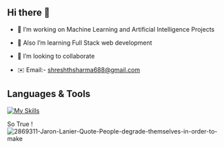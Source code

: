 ## Hi there 👋


<!--**shreshth3142857/shreshth3142857** is a ✨ _special_ ✨ repository because its `README.md` (this file) appears on your GitHub profile.-->

- 🔭 I’m working on Machine Learning and Artificial Intelligence Projects                

- 🌱 Also I’m learning Full Stack web development                                                                  
  
- 🤝 I’m looking to collaborate  
           
                           
- ✉️ Email:- shreshthsharma688@gmail.com

 ## Languages & Tools

[![My Skills](https://skillicons.dev/icons?i=js,html,css,bootstrap,figma,python,flask,c,cpp,linux,mysql,vscode,wordpress&perline=8)](https://skillicons.dev)


So True ! <br>
![2869311-Jaron-Lanier-Quote-People-degrade-themselves-in-order-to-make](https://github.com/shreshth65968/shreshth65968/assets/96594936/d7663cd2-9b18-4515-bd85-7f3313ebf121)

 



 

 



  


